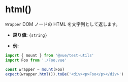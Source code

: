 # html()

`Wrapper` DOM ノードの HTML を文字列として返します。

- **戻り値:** `{string}`

- **例:**

```js
import { mount } from '@vue/test-utils'
import Foo from './Foo.vue'

const wrapper = mount(Foo)
expect(wrapper.html()).toBe('<div><p>Foo</p></div>')
```
